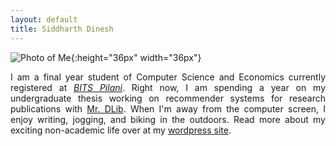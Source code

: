 ```yaml
---
layout: default
title: Siddharth Dinesh
---
```


![Photo of Me](https://scontent-amt2-1.xx.fbcdn.net/v/t1.0-9/18157335_10212277158984723_2424473911295657628_n.jpg?oh=a7092ea69147322d5ab849e5ef7254eb&oe=59BFE568){:height="36px" width="36px"}

<p style="text-align: justify">I am a final year student of Computer Science and Economics currently registered 
		at <em><a href="http://www.bits-pilani.ac.in">BITS Pilani</a></em>. Right now, I am spending a year on my undergraduate thesis 
		working on recommender systems for research publications with <a href="http://www.mr-dlib.org"> Mr. DLib</a>. When I'm away
		from the computer screen, I enjoy writing, jogging, and biking in the outdoors. Read more about my exciting 
		non-academic life over at my <a href="https://siddharthdinesh.wordpress.com"> wordpress site</a>.</p>

